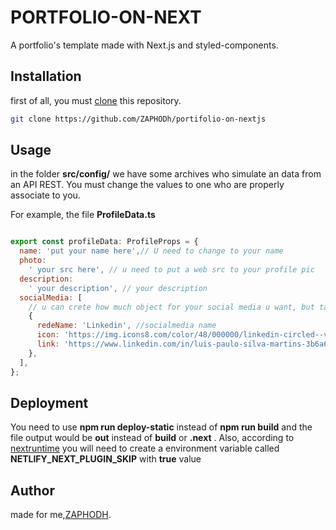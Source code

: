 # PORTFOLIO-ON-NEXT

A portfolio's template made with Next.js and styled-components.

## Installation

first of all, you must [clone](https://docs.github.com/en/repositories/creating-and-managing-repositories/cloning-a-repository) this repository.

```bash
git clone https://github.com/ZAPHODh/portifolio-on-nextjs
```

## Usage

in the folder **src/config/** we have some archives who simulate an data from an API REST. You must change the values to one who are properly associate to you.

For example, the file **ProfileData.ts**
```javascript

export const profileData: ProfileProps = {
  name: 'put your name here',// U need to change to your name
  photo:
    ' your src here', // u need to put a web src to your profile pic
  description:
    ' your description', // your description
  socialMedia: [
    // u can crete how much object for your social media u want, but take care about the shape.
    {
      redeName: 'Linkedin', //socialmedia name
      icon: 'https://img.icons8.com/color/48/000000/linkedin-circled--v1.png', // src of icon. thats must be a link.
      link: 'https://www.linkedin.com/in/luis-paulo-silva-martins-3b6a681aa/', // change to your profile link
    },
  ],
};
```
## Deployment

 You need to use **npm run deploy-static** instead of **npm run build** and the file output would be **out** instead of **build** or **.next** . Also, according to [nextruntime](https://github.com/netlify/next-runtime) you will need to create a environment variable called **NETLIFY_NEXT_PLUGIN_SKIP** with **true** value

## Author

made for me,[ZAPHODH](https://github.com/ZAPHODh).
